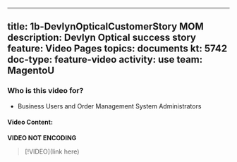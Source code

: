 
---
title: 1b-DevlynOpticalCustomerStory MOM
description: Devlyn Optical success story 
feature: Video Pages
topics: documents
kt: 5742
doc-type: feature-video
activity: use
team: MagentoU
---

### Who is this video for?

* Business Users and Order Management System Administrators

#### Video Content:

**VIDEO NOT ENCODING**
>[!VIDEO](link here)


